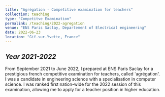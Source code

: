 ```yaml
---
title: "Agrégation - Competitive examination for teachers"
collection: teaching
type: "Competitve Examination"
permalink: /teaching/2022-agregation
venue: "ENS Paris Saclay, Departement of Electrical engineering"
date: 2022-06-23
location: "Gif-sur-Yvette, France"
---
```

*Year 2021-2022*
---
From September 2021 to June 2022, I prepared at ENS Paris Saclay for a prestigious french competitive examination for teachers, called 'agrégation'. I was a candidate in engineering science with a specialisation in computer science. I was ranked first nation-wide for the 2022 session of this examination, allowing me to apply for a teacher position in higher education.


